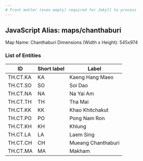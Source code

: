 ```yaml
---
# Front matter (even empty) required for Jekyll to process
---
```


## JavaScript Alias: maps/chanthaburi

Map Name: Chanthaburi
Dimensions (Width x Height): 545x974

### List of Entities

| ID       | Short label | Label              |
| -------- | ----------- | ------------------ |
| TH.CT.KA | KA          | Kaeng Hang Maeo    |
| TH.CT.SO | SO          | Soi Dao            |
| TH.CT.NA | NA          | Na Yai Am          |
| TH.CT.TH | TH          | Tha Mai            |
| TH.CT.KK | KK          | Khao Khitchakut    |
| TH.CT.PO | PO          | Pong Nam Ron       |
| TH.CT.KH | KH          | Khlung             |
| TH.CT.LA | LA          | Laem Sing          |
| TH.CT.CH | CH          | Mueang Chanthaburi |
| TH.CT.MA | MA          | Makham             |
